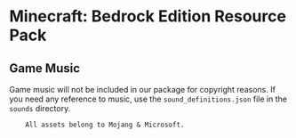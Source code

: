 # Minecraft: Bedrock Edition Resource Pack

## Game Music
Game music will not be included in our package for copyright reasons. If you need any reference to music, use the `sound_definitions.json` file in the `sounds` directory.


```
    All assets belong to Mojang & Microsoft.
```
